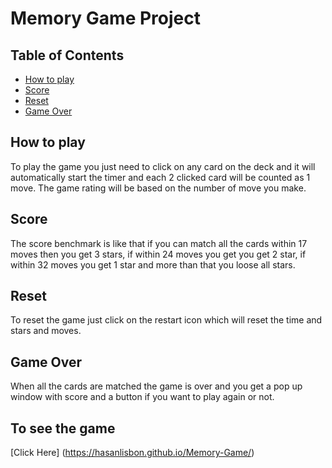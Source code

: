 # Memory Game Project

## Table of Contents

* [How to play](#HowtoPlay)
* [Score](#Score)
* [Reset](#Reset)
* [Game Over](#GameOver)

## How to play

To play the game you just need to click on any card on the deck and it will automatically start the timer and each 2 clicked card will be counted as 1 move. The game rating will be based on the number of move you make.

## Score

The score benchmark is like that if you can match all the cards within 17 moves then you get 3 stars, if within 24 moves you get you get 2 star, if within 32 moves you get 1 star and more than that you loose all stars.

## Reset

To reset the game just click on the restart icon which will reset the time and stars and moves.

## Game Over

When all the cards are matched the game is over and you get a pop up window with score and a button if you want to play again or not.

## To see the game
[Click Here] (https://hasanlisbon.github.io/Memory-Game/)

